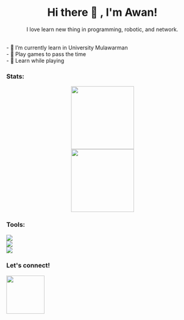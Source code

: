 <h1 align='center'>Hi there 👋 , I'm Awan!</h1>
<p align='center'>I love learn new thing in programming, robotic, and network.</p>
<br>- 🔭 I’m currently learn in University Mulawarman
<br>- 👾 Play games to pass the time
<br>- 👻 Learn while playing

### Stats:    
<p align='center'>
   <a href="https://github.com/awansetyawan/">
   <img align="center" src="https://github-readme-stats-git-masterrstaa-rickstaa.vercel.app/api?username=awansetyawan&&show_icons=true&theme=tokyonight" height=165/>
   </a>
   <br>
   <a href="https://github.com/awansetyawan/">
   <img align="center" src="https://github-readme-stats-git-masterrstaa-rickstaa.vercel.app/api/top-langs?username=awansetyawan&&show_icons=true&theme=tokyonight"   height=165/>
   </a>
</p>

### Tools:
<p>
    <img src="https://img.shields.io/badge/Text%20Editor-Visual%20Studio%20Code-blue?&logo=visual%20studio%20code&logoColor=blue" />
    <br>
    <img src="https://img.shields.io/badge/Jupyter-Notebook-orange?logo=jupyter" />
    <br>
    <img src="https://img.shields.io/badge/Visual%20Studio-2022-purple?logo=visual%20studio&logoColor=purple" />
</p>

### Let's connect!
<p>
    <a href="https://www.instagram.com/awanxx_/"><img src="https://cdn.kibrispdr.org/data/752/logo-ig-vector-png-32.png" height=100 /></a>
</p>

